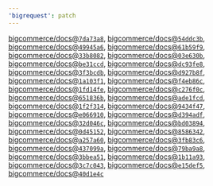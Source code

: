 ```yaml
---
'bigrequest': patch
---
```


[bigcommerce/docs@`7da73a8`](https://github.com/bigcommerce/docs/commit/7da73a8afecebbc338713427c15353b9d829a1d6), [bigcommerce/docs@`54ddc3b`](https://github.com/bigcommerce/docs/commit/54ddc3ba4c1bbac094738011c7c9e079f80dca43), [bigcommerce/docs@`49945a6`](https://github.com/bigcommerce/docs/commit/49945a6a376aa57b45578092ee6ca6d7da79ffb2), [bigcommerce/docs@`61b59f9`](https://github.com/bigcommerce/docs/commit/61b59f99a737b8b4c5826ed3f73f05bf35190efe), [bigcommerce/docs@`33b8082`](https://github.com/bigcommerce/docs/commit/33b8082f8f70c27679b5058ec408db07beabea6a), [bigcommerce/docs@`03e630b`](https://github.com/bigcommerce/docs/commit/03e630b0d96551a429c10cc91bb854d983319ef8), [bigcommerce/docs@`be31ccd`](https://github.com/bigcommerce/docs/commit/be31ccd8d569d1b6e75c8137f0115947654925b9), [bigcommerce/docs@`dc93fe8`](https://github.com/bigcommerce/docs/commit/dc93fe8b75af38d27f8386e44f3a9c211b2c5819), [bigcommerce/docs@`3f3bcdb`](https://github.com/bigcommerce/docs/commit/3f3bcdb0511071228a3ad0dceebaed2458e0b517), [bigcommerce/docs@`d927b8f`](https://github.com/bigcommerce/docs/commit/d927b8f90f16d03fb694eaaa2b1e7cf09a0db238), [bigcommerce/docs@`1a103f1`](https://github.com/bigcommerce/docs/commit/1a103f15aefdba5476818f4585984b8ee0f17ba3), [bigcommerce/docs@`f4eb86c`](https://github.com/bigcommerce/docs/commit/f4eb86ca8caf7afd31d5dd5e660f91729b52ab2d), [bigcommerce/docs@`1fd14fe`](https://github.com/bigcommerce/docs/commit/1fd14fe474509169dfe5768c5feb813ea989a138), [bigcommerce/docs@`c276f0c`](https://github.com/bigcommerce/docs/commit/c276f0c1d572bc723128ddf1fa00aaa650288410), [bigcommerce/docs@`651836b`](https://github.com/bigcommerce/docs/commit/651836bda3e684ea25caf60aea217dfc1103c90b), [bigcommerce/docs@`ade1fcd`](https://github.com/bigcommerce/docs/commit/ade1fcdbf2d5a435643681e41c0e5777669b8d65), [bigcommerce/docs@`1f2f314`](https://github.com/bigcommerce/docs/commit/1f2f3142db334c4c47b54c3c7bd9e22ca40a7e0b), [bigcommerce/docs@`9434f47`](https://github.com/bigcommerce/docs/commit/9434f4783409a3fa98f75e8b72ecc5a9d17daa39), [bigcommerce/docs@`e066910`](https://github.com/bigcommerce/docs/commit/e066910bba0be7488e2bcbac0cae38a44fa25f50), [bigcommerce/docs@`d394adf`](https://github.com/bigcommerce/docs/commit/d394adf22b5b38c2a4b9d73d5d8aeea87d8de16f), [bigcommerce/docs@`32d046c`](https://github.com/bigcommerce/docs/commit/32d046cdeec417ee2c44a49985dd7b599ffe3962), [bigcommerce/docs@`bd03894`](https://github.com/bigcommerce/docs/commit/bd03894ff99c3f09314992ddc70f997966fff7ea), [bigcommerce/docs@`0d45152`](https://github.com/bigcommerce/docs/commit/0d4515255d62656cb85103c91c13a44a5d89cf34), [bigcommerce/docs@`8586342`](https://github.com/bigcommerce/docs/commit/85863426f76583222f252ebbb94576c9273fdeaf), [bigcommerce/docs@`a257a60`](https://github.com/bigcommerce/docs/commit/a257a60fb5ecd9b4b6d75ad8c8ef79e87fec3654), [bigcommerce/docs@`3fb83c6`](https://github.com/bigcommerce/docs/commit/3fb83c6e34fc3088af0e5581987675affc985a39), [bigcommerce/docs@`437099a`](https://github.com/bigcommerce/docs/commit/437099ab7a88eca621c8862b12b4445d36419243), [bigcommerce/docs@`79ba9a8`](https://github.com/bigcommerce/docs/commit/79ba9a8702b24ecf081559e40b4088e0f57e334c), [bigcommerce/docs@`3bbea51`](https://github.com/bigcommerce/docs/commit/3bbea514da585cde0c4cf8c51fb1d7df93c880e3), [bigcommerce/docs@`1b11a93`](https://github.com/bigcommerce/docs/commit/1b11a93882c27037f6a8477d0241c253074d6530), [bigcommerce/docs@`3c7c043`](https://github.com/bigcommerce/docs/commit/3c7c043a9e1b0de2027831da0a18797766f7a8a2), [bigcommerce/docs@`e15def5`](https://github.com/bigcommerce/docs/commit/e15def581819ada413f098a1a6ddc30b6784d742), [bigcommerce/docs@`40d1e4c`](https://github.com/bigcommerce/docs/commit/40d1e4c4dfb91a2526079cc6a717a0c4473413e7)
